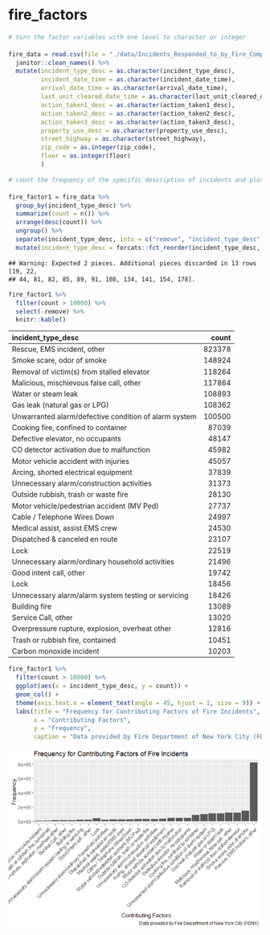 fire\_factors
================

``` r
# turn the factor variables with one level to character or integer

fire_data = read.csv(file = "./data/Incidents_Responded_to_by_Fire_Companies.csv") %>%
  janitor::clean_names() %>%
  mutate(incident_type_desc = as.character(incident_type_desc),
         incident_date_time = as.character(incident_date_time),
         arrival_date_time = as.character(arrival_date_time),
         last_unit_cleared_date_time = as.character(last_unit_cleared_date_time),
         action_taken1_desc = as.character(action_taken1_desc),
         action_taken2_desc = as.character(action_taken2_desc),
         action_taken3_desc = as.character(action_taken3_desc),
         property_use_desc = as.character(property_use_desc),
         street_highway = as.character(street_highway),
         zip_code = as.integer(zip_code),
         floor = as.integer(floor)
         )
```

``` r
# count the frequency of the specific description of incidents and plot with order

fire_factor1 = fire_data %>%
  group_by(incident_type_desc) %>%
  summarize(count = n()) %>%
  arrange(desc(count)) %>%
  ungroup() %>% 
  separate(incident_type_desc, into = c("remove", "incident_type_desc"), sep = "-") %>% 
  mutate(incident_type_desc = forcats::fct_reorder(incident_type_desc, count))
```

    ## Warning: Expected 2 pieces. Additional pieces discarded in 13 rows [19, 22,
    ## 44, 81, 82, 85, 89, 91, 108, 134, 141, 154, 178].

``` r
fire_factor1 %>%
  filter(count > 10000) %>%
  select(-remove) %>% 
  knitr::kable()
```

| incident\_type\_desc                                  |   count|
|:------------------------------------------------------|-------:|
| Rescue, EMS incident, other                           |  823378|
| Smoke scare, odor of smoke                            |  148924|
| Removal of victim(s) from stalled elevator            |  118264|
| Malicious, mischievous false call, other              |  117864|
| Water or steam leak                                   |  108893|
| Gas leak (natural gas or LPG)                         |  108362|
| Unwarranted alarm/defective condition of alarm system |  100500|
| Cooking fire, confined to container                   |   87039|
| Defective elevator, no occupants                      |   48147|
| CO detector activation due to malfunction             |   45982|
| Motor vehicle accident with injuries                  |   45057|
| Arcing, shorted electrical equipment                  |   37839|
| Unnecessary alarm/construction activities             |   31373|
| Outside rubbish, trash or waste fire                  |   28130|
| Motor vehicle/pedestrian accident (MV Ped)            |   27737|
| Cable / Telephone Wires Down                          |   24997|
| Medical assist, assist EMS crew                       |   24530|
| Dispatched & canceled en route                        |   23107|
| Lock                                                  |   22519|
| Unnecessary alarm/ordinary household activities       |   21496|
| Good intent call, other                               |   19742|
| Lock                                                  |   18456|
| Unnecessary alarm/alarm system testing or servicing   |   18426|
| Building fire                                         |   13089|
| Service Call, other                                   |   13020|
| Overpressure rupture, explosion, overheat other       |   12816|
| Trash or rubbish fire, contained                      |   10451|
| Carbon monoxide incident                              |   10203|

``` r
fire_factor1 %>%
  filter(count > 10000) %>% 
  ggplot(aes(x = incident_type_desc, y = count)) +
  geom_col() +
  theme(axis.text.x = element_text(angle = 45, hjust = 1, size = 9)) +
  labs(title = "Frequency for Contributing Factors of Fire Incidents",
       x = "Contributing Factors",
       y = "Frequency",
       caption = "Data provided by Fire Department of New York City (FDNY)")
```

![](fire_factors_files/figure-markdown_github/count_by_incident_type-1.png)
